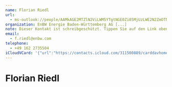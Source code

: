 ```yaml
---
name: Florian Riedl
url:
  - ms-outlook://people/AAMkAGE2MTZlN2ViLWM5YTgtNGE0Zi05MjUzLWE2N2ZmOTNiNzU1NwBGAAAAAAATi9mlcaWmRrOUSDPipn7pBwDaKeY3E0WlQqDBzbWTDvYeAAAAqKThAADHJuMw62o-TK0TKb6l_TD0AADEt-c3AAA=?accountKey=8f7e2b1612c1987325fb966238129f30&accountExportedAt=559252279.911066
organization: EnBW Energie Baden-Württemberg AG [...]
note: Dieser Kontakt ist schreibgeschützt. Tippen Sie auf den Link oben\, um
email:
  - f.riedl@enbw.com
telephone:
  - +49 162 2735504
iCloudVCard: '{"url":"https://contacts.icloud.com/311500889/carddavhome/card/93F27D49-33A1-4599-835D-9381C9CC7C9A.vcf","etag":"\"kmfhat9h\"","data":"BEGIN:VCARD\r\nVERSION:3.0\r\nFN:\r\nN:Riedl;Florian;;;\r\nUID:16964391-94BA-45DB-A670-1E3E75401743\r\nitem2.X-ABLABEL:Outlook\r\nPRODID:-//Apple Inc.//iOS 12.1//EN\r\nREV:2025-04-03T22:18:02Z\r\nURL:ms-outlook://people/AAMkAGE2MTZlN2ViLWM5YTgtNGE0Zi05MjUzLWE2N2ZmOTNiNzU\r\n 1NwBGAAAAAAATi9mlcaWmRrOUSDPipn7pBwDaKeY3E0WlQqDBzbWTDvYeAAAAqKThAADHJuMw62\r\n o-TK0TKb6l_TD0AADEt-c3AAA=?accountKey=8f7e2b1612c1987325fb966238129f30&acco\r\n untExportedAt=559252279.911066\r\nORG:EnBW Energie Baden-Württemberg AG [...];\r\nNOTE:Dieser Kontakt ist schreibgeschützt. Tippen Sie auf den Link oben\\, um\r\nEMAIL:f.riedl@enbw.com\r\nTEL:+49 162 2735504\r\nEND:VCARD"}'
---
```

# Florian Riedl